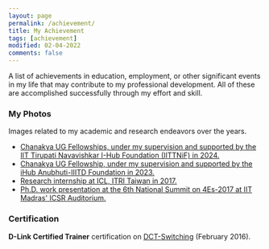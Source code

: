 ```yaml
---
layout: page
permalink: /achievement/
title: My Achievement
tags: [achievement]
modified: 02-04-2022
comments: false
---
```


A list of achievements in education, employment, or other significant events in my life that may contribute to my professional development. All of these are accomplished successfully through my effort and skill.

### My Photos

Images related to my academic and research endeavors over the years.
* [Chanakya UG Fellowships, under my supervision and supported by the IIT Tirupati Navavishkar I-Hub Foundation (IITTNiF) in 2024.]()
* [Chanakya UG Fellowship, under my supervision and supported by the iHub Anubhuti-IIITD Foundation in 2023.]()
* [Research internship at ICL, ITRI Taiwan in 2017.](https://photos.app.goo.gl/GZpkzyWV9TGkHKPK6)
* [Ph.D. work presentation at the 6th National Summit on 4Es-2017 at IIT Madras' ICSR Auditorium.](https://www.dropbox.com/s/u4l64msptgouknm/4E%20submmit%202017.jpg?dl=0)

### Certification

**D-Link Certified Trainer** certification on [DCT-Switching](https://photos.app.goo.gl/ktB7rZZgEKwka4dF9) (February 2016).




